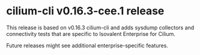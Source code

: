 # cilium-cli v0.16.3-cee.1 release

This release is based on v0.16.3 cilium-cli and adds sysdump collectors and connectivity tests that are specific to Isovalent Enterprise for Cilium.

Future releases might see additional enterprise-specific features.
